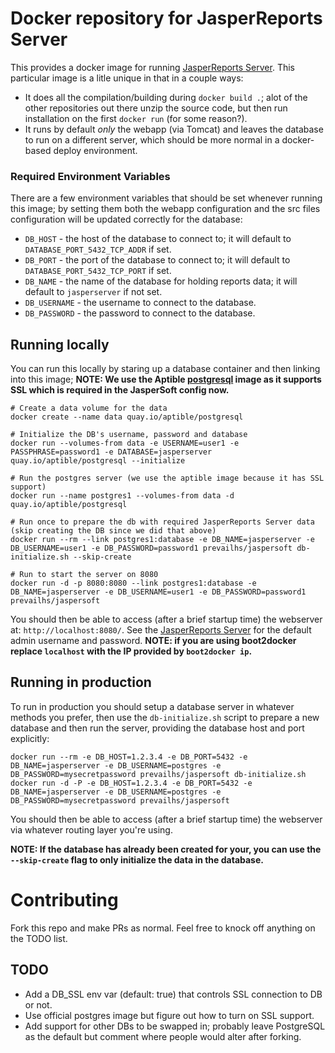 # Docker repository for JasperReports Server

This provides a docker image for running
[JasperReports Server](http://community.jaspersoft.com/project/jasperreports-server).
This particular image is a litle unique in that in a couple ways:

* It does all the compilation/building during `docker build .`; alot of
  the other repositories out there unzip the source code, but then run
  installation on the first `docker run` (for some reason?).
* It runs by default _only_ the webapp (via Tomcat) and leaves the
  database to run on a different server, which should be more normal in
  a docker-based deploy environment.

### Required Environment Variables

There are a few environment variables that should be set whenever
running this image; by setting them both the webapp configuration and
the src files configuration will be updated correctly for the database:

* `DB_HOST` - the host of the database to connect to; it will
  default to `DATABASE_PORT_5432_TCP_ADDR` if set.
* `DB_PORT` - the port of the database to connect to; it will
  default to `DATABASE_PORT_5432_TCP_PORT` if set.
* `DB_NAME` - the name of the database for holding reports data; it will
  default to `jasperserver` if not set.
* `DB_USERNAME` - the username to connect to the database.
* `DB_PASSWORD` - the password to connect to the database.


## Running locally

You can run this locally by staring up a database container and then
linking into this image; __NOTE: We use the Aptible
[postgresql](https://github.com/aptible/docker-postgresql) image as it
supports SSL which is required in the JasperSoft config now.__

```
# Create a data volume for the data
docker create --name data quay.io/aptible/postgresql

# Initialize the DB's username, password and database
docker run --volumes-from data -e USERNAME=user1 -e PASSPHRASE=password1 -e DATABASE=jasperserver quay.io/aptible/postgresql --initialize

# Run the postgres server (we use the aptible image because it has SSL support)
docker run --name postgres1 --volumes-from data -d quay.io/aptible/postgresql

# Run once to prepare the db with required JasperReports Server data (skip creating the DB since we did that above)
docker run --rm --link postgres1:database -e DB_NAME=jasperserver -e DB_USERNAME=user1 -e DB_PASSWORD=password1 prevailhs/jaspersoft db-initialize.sh --skip-create

# Run to start the server on 8080
docker run -d -p 8080:8080 --link postgres1:database -e DB_NAME=jasperserver -e DB_USERNAME=user1 -e DB_PASSWORD=password1 prevailhs/jaspersoft
```

You should then be able to access (after a brief startup time) the
webserver at: `http://localhost:8080/`. See the
[JasperReports Server](http://community.jaspersoft.com/project/jasperreports-server)
for the default admin username and password. **NOTE: if you are using
boot2docker replace `localhost` with the IP provided by `boot2docker
ip`.**

## Running in production

To run in production you should setup a database server in whatever methods you prefer,
then use the `db-initialize.sh` script to prepare a new database and then run the server, providing the database host and port explicitly:

```
docker run --rm -e DB_HOST=1.2.3.4 -e DB_PORT=5432 -e DB_NAME=jasperserver -e DB_USERNAME=postgres -e DB_PASSWORD=mysecretpassword prevailhs/jaspersoft db-initialize.sh
docker run -d -P -e DB_HOST=1.2.3.4 -e DB_PORT=5432 -e DB_NAME=jasperserver -e DB_USERNAME=postgres -e DB_PASSWORD=mysecretpassword prevailhs/jaspersoft
```

You should then be able to access (after a brief startup time) the
webserver via whatever routing layer you're using.

__NOTE: If the database has already been created for your, you can use
the `--skip-create` flag to only initialize the data in the database.__


# Contributing

Fork this repo and make PRs as normal. Feel free to knock off anything
on the TODO list.

## TODO

* Add a DB_SSL env var (default: true) that controls SSL connection to
  DB or not.
* Use official postgres image but figure out how to turn on SSL support.
* Add support for other DBs to be swapped in; probably leave PostgreSQL
  as the default but comment where people would alter after forking.
